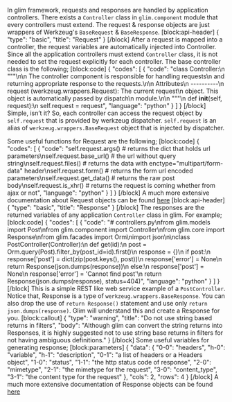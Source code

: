 In glim framework, requests and responses are handled by application controllers. There exists a `Controller` class in `glim.component` module that every controllers must extend. The request & response objects are just wrappers of Werkzeug's `BaseRequest` & `BaseResponse`.
[block:api-header]
{
  "type": "basic",
  "title": "Request"
}
[/block]
After a request is mapped into a controller, the request variables are automatically injected into Controller. Since all the application controllers must extend `Controller` class, it is not needed to set the request explicitly for each controller. The base controller class is the following;
[block:code]
{
  "codes": [
    {
      "code": "class Controller:\n    \"\"\"\n\n    The controller component is responsible for handling requests\n    and returning appropriate response to the requests.\n\n    Attributes\n    ----------\n      request (werkzeug.wrappers.Request): The current request\n        object. This object is automatically passed by dispatch\n        module.\n\n    \"\"\"\n    def __init__(self, request):\n        self.request = request",
      "language": "python"
    }
  ]
}
[/block]
Simple, isn’t it? So, each controller can access the request object by `self.request` that is provided by werkzeug dispatcher. `self.request` is an alias of `werkzeug.wrappers.BaseRequest` object that is injected by dispatcher.

Some useful functions for Request are the following;
[block:code]
{
  "codes": [
    {
      "code": "self.request.args()     # returns the dict that holds url parameters\nself.request.base_url() # the url without query string\nself.request.files()    # returns the data with enctype=\"multipart/form-data\" header\nself.request.form()     # returns the form url encoded parameters\nself.request.get_data() # returns the raw post body\nself.request.is_xhr()   # returns the request is coming whether from ajax or not",
      "language": "python"
    }
  ]
}
[/block]
A much more extensive documentation about Request objects can be found [here](http://werkzeug.pocoo.org/docs/0.9/wrappers/#werkzeug.wrappers.BaseRequest) 
[block:api-header]
{
  "type": "basic",
  "title": "Response"
}
[/block]
The responses are the returned variables of any application `Controller` class in glim. For example;
[block:code]
{
  "codes": [
    {
      "code": "# controllers.py\nfrom glim.models import Post\nfrom glim.component import Controller\nfrom glim.core import Response\nfrom glim.facades import Orm\nimport json\n\nclass PostController(Controller):\n    def get(id):\n        post = Orm.query(Post).filter_by(post_id=id).first()\n        response = {}\n        if post:\n            response['post'] = dict(zip(post.keys(), post))\n            response['error'] = None\n            return Response(json.dumps(response))\n        else:\n            response['post'] = None\n            response['error'] = 'Cannot find post'\n            return Response(json.dumps(response), status=404)",
      "language": "python"
    }
  ]
}
[/block]
This is a simple REST like web service example of a `PostController`. Notice that, Response is a type of `werkzeug.wrappers.BaseResponse`. You can also drop the use of `return Response()` statement and use only `return json.dumps(response)`. Glim will understand this and create a Response for you.
[block:callout]
{
  "type": "warning",
  "title": "Do not use string based returns in filters",
  "body": "Although glim can convert the string returns into Responses, it is highly suggested not to use string base returns in filters for not having ambiguous definitions."
}
[/block]
Some useful variables for generating response;
[block:parameters]
{
  "data": {
    "0-0": "headers",
    "h-0": "variable",
    "h-1": "description",
    "0-1": "a list of headers or a Headers object",
    "1-0": "status",
    "1-1": "the http status code of response",
    "2-0": "mimetype",
    "2-1": "the mimetype for the request",
    "3-0": "content_type",
    "3-1": "the content type for the request"
  },
  "cols": 2,
  "rows": 4
}
[/block]
A much more extensive documentation of Response objects can be found [here](http://werkzeug.pocoo.org/docs/0.9/wrappers/#werkzeug.wrappers.BaseResponse)